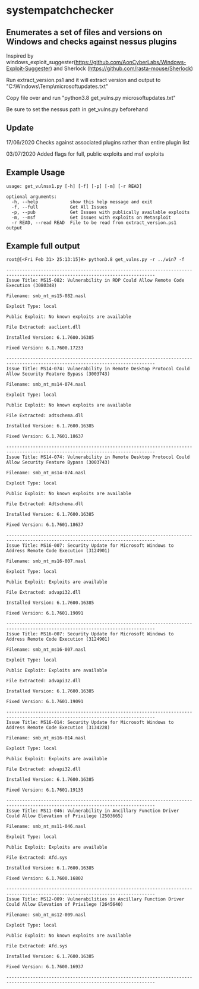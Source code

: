 # systempatchchecker
## Enumerates a set of files and versions on Windows and checks against nessus plugins

Inspired by windows_exploit_suggester(https://github.com/AonCyberLabs/Windows-Exploit-Suggester) and Sherlock (https://github.com/rasta-mouse/Sherlock)

Run extract_version.ps1 and it will extract version and output to "C:\Windows\Temp\microsoftupdates.txt"

Copy file over and run "python3.8 get_vulns.py microsoftupdates.txt"

Be sure to set the nessus path in get_vulns.py beforehand

## Update
17/06/2020	Checks against associated plugins rather than entire plugin list

03/07/2020 Added flags for full, public exploits and msf exploits

## Example Usage
```
usage: get_vulnsx1.py [-h] [-f] [-p] [-m] [-r READ]

optional arguments:
  -h, --help            show this help message and exit
  -f, --full            Get All Issues
  -p, --pub             Get Issues with publically available exploits
  -m, --msf             Get Issues with exploits on Metasploit
  -r READ, --read READ  File to be read from extract_version.ps1 output
```
## Example full output
```
root@[<Fri Feb 31> 25:13:15]#> python3.8 get_vulns.py -r ../win7 -f

------------------------------------------------------------------------------------------------------------------------------
Issue Title: MS15-082: Vulnerability in RDP Could Allow Remote Code Execution (3080348)

Filename: smb_nt_ms15-082.nasl

Exploit Type: local

Public Exploit: No known exploits are available

File Extracted: aaclient.dll

Installed Version: 6.1.7600.16385

Fixed Version: 6.1.7600.17233

------------------------------------------------------------------------------------------------------------------------------
Issue Title: MS14-074: Vulnerability in Remote Desktop Protocol Could Allow Security Feature Bypass (3003743)

Filename: smb_nt_ms14-074.nasl

Exploit Type: local

Public Exploit: No known exploits are available

File Extracted: adtschema.dll

Installed Version: 6.1.7600.16385

Fixed Version: 6.1.7601.18637

------------------------------------------------------------------------------------------------------------------------------
Issue Title: MS14-074: Vulnerability in Remote Desktop Protocol Could Allow Security Feature Bypass (3003743)

Filename: smb_nt_ms14-074.nasl

Exploit Type: local

Public Exploit: No known exploits are available

File Extracted: Adtschema.dll

Installed Version: 6.1.7600.16385

Fixed Version: 6.1.7601.18637

------------------------------------------------------------------------------------------------------------------------------
Issue Title: MS16-007: Security Update for Microsoft Windows to Address Remote Code Execution (3124901)

Filename: smb_nt_ms16-007.nasl

Exploit Type: local

Public Exploit: Exploits are available

File Extracted: advapi32.dll

Installed Version: 6.1.7600.16385

Fixed Version: 6.1.7601.19091

------------------------------------------------------------------------------------------------------------------------------
Issue Title: MS16-007: Security Update for Microsoft Windows to Address Remote Code Execution (3124901)

Filename: smb_nt_ms16-007.nasl

Exploit Type: local

Public Exploit: Exploits are available

File Extracted: advapi32.dll

Installed Version: 6.1.7600.16385

Fixed Version: 6.1.7601.19091

------------------------------------------------------------------------------------------------------------------------------
Issue Title: MS16-014: Security Update for Microsoft Windows to Address Remote Code Execution (3134228)

Filename: smb_nt_ms16-014.nasl

Exploit Type: local

Public Exploit: Exploits are available

File Extracted: advapi32.dll

Installed Version: 6.1.7600.16385

Fixed Version: 6.1.7601.19135

------------------------------------------------------------------------------------------------------------------------------
Issue Title: MS11-046: Vulnerability in Ancillary Function Driver Could Allow Elevation of Privilege (2503665)

Filename: smb_nt_ms11-046.nasl

Exploit Type: local

Public Exploit: Exploits are available

File Extracted: Afd.sys

Installed Version: 6.1.7600.16385

Fixed Version: 6.1.7600.16802

------------------------------------------------------------------------------------------------------------------------------
Issue Title: MS12-009: Vulnerabilities in Ancillary Function Driver Could Allow Elevation of Privilege (2645640)

Filename: smb_nt_ms12-009.nasl

Exploit Type: local

Public Exploit: No known exploits are available

File Extracted: Afd.sys

Installed Version: 6.1.7600.16385

Fixed Version: 6.1.7600.16937

------------------------------------------------------------------------------------------------------------------------------
```


